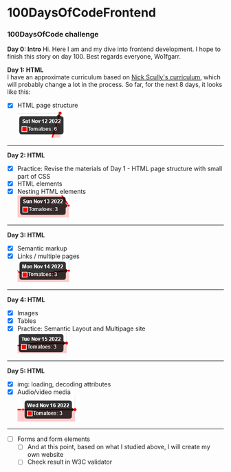 # 100DaysOfCodeFrontend
### 100DaysOfCode challenge 

**Day 0: Intro**
Hi. Here I am and my dive into frontend development. I hope to finish this story on day 100. Best regards everyone, Wo1fgarr.

**Day 1: HTML**  
I have an approximate curriculum based on [Nick Scully's curriculum](https://levelup.gitconnected.com/a-100daysofcode-timeboxed-front-end-development-curriculum-cb4b6c2081c2), which will probably change a lot in the process. So far, for the next 8 days, it looks like this:
* [x] HTML page structure  
![Tomatoes finished](./src/img/2022-11-12.png)  
---
**Day 2: HTML**
* [x] Practice: Revise the materials of Day 1 - HTML page structure with small part of CSS
* [x] HTML elements
* [x] Nesting HTML elements  
![Tomatoes finished](./src/img/2022-11-13.png)   
---
**Day 3: HTML**
* [x] Semantic markup
* [x] Links / multiple pages  
![Tomatoes finished](./src/img/2022-11-14.png)
---
**Day 4: HTML**
* [x] Images
* [x] Tables 
* [x] Practice: Semantic Layout and Multipage site  
![Tomatoes finished](./src/img/2022-11-15.png)   
---
**Day 5: HTML**
* [x] img: loading, decoding attributes
* [x] Audio/video media  
![Tomatoes finished](./src/img/2022-11-16.png)  
---
* [ ] Forms and form elements
  * [ ] And at this point, based on what I studied above, I will create my own website
  * [ ] Check result in W3C validator
